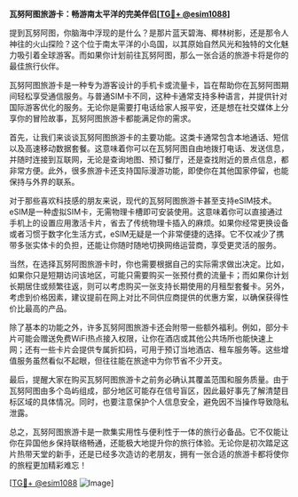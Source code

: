 **瓦努阿图旅游卡：畅游南太平洋的完美伴侣[[TG💪+ @esim1088](https://t.me/s/esim1088)]**

提到瓦努阿图，你脑海中浮现的是什么？是那片蓝天碧海、椰林树影，还是那令人神往的火山探险？这个位于南太平洋的小岛国，以其原始自然风光和独特的文化魅力吸引着全球游客。而如果你计划前往瓦努阿图，那么一张合适的旅游卡将是你的最佳旅行伙伴。

瓦努阿图旅游卡是一种专为游客设计的手机卡或流量卡，旨在帮助你在瓦努阿图期间轻松享受通信服务。与普通SIM卡不同，这种卡通常支持多种语言，并提供针对国际游客优化的服务。无论你是需要打电话给家人报平安，还是想在社交媒体上分享你的冒险故事，瓦努阿图旅游卡都能满足你的需求。

首先，让我们来谈谈瓦努阿图旅游卡的主要功能。这类卡通常包含本地通话、短信以及高速移动数据套餐。这意味着你可以在瓦努阿图自由地拨打电话、发送信息，并随时连接到互联网，无论是查询地图、预订餐厅，还是查找附近的景点信息，都非常方便。此外，很多旅游卡还支持国际漫游功能，即使你在其他国家停留，也能保持与外界的联系。

对于那些喜欢科技感的朋友来说，现代的瓦努阿图旅游卡甚至支持eSIM技术。eSIM是一种虚拟SIM卡，无需物理卡槽即可安装使用。这意味着你可以直接通过手机上的设置应用激活卡片，省去了传统物理卡插入的麻烦。如果你经常更换设备或者习惯于数字化生活方式，eSIM无疑是一个非常便捷的选择。它不仅减少了携带多张实体卡的负担，还能让你随时随地切换网络运营商，享受更灵活的服务。

当然，在选择瓦努阿图旅游卡时，你也需要根据自己的实际需求做出决定。比如，如果你只是短期访问该地区，可能只需要购买一张预付费的流量卡；而如果你计划长期居住或频繁往返，则可以考虑购买一张支持长期使用的月租型套餐卡。另外，考虑到价格因素，建议提前在网上对比不同供应商提供的优惠方案，以确保获得性价比最高的产品。

除了基本的功能之外，许多瓦努阿图旅游卡还会附带一些额外福利。例如，部分卡片可能会赠送免费WiFi热点接入权限，让你在酒店或其他公共场所也能快速上网；还有一些卡片会提供专属折扣码，可用于预订当地酒店、租车服务等。这些增值服务虽然看似不起眼，但往往能在旅途中为你节省不少开支。

最后，提醒大家在购买瓦努阿图旅游卡之前务必确认其覆盖范围和服务质量。由于瓦努阿图由多个岛屿组成，部分地区可能存在信号盲区，因此最好事先了解清楚目标区域的具体情况。同时，也要注意保护个人信息安全，避免因不当操作导致隐私泄露。

总之，瓦努阿图旅游卡是一款集实用性与便利性于一体的旅行必备品。它不仅能让你在异国他乡保持联络畅通，还能极大地提升你的旅行体验。无论你是初次踏足这片热带天堂的新手，还是已经多次造访的老朋友，拥有一张合适的旅游卡都将使你的旅程更加精彩难忘！

[[TG💪+ @esim1088](https://t.me/s/esim1088) ![Image](https://i.postimg.cc/4NQfJmqS/Snipaste-2025-05-13-00-14-12.png)]